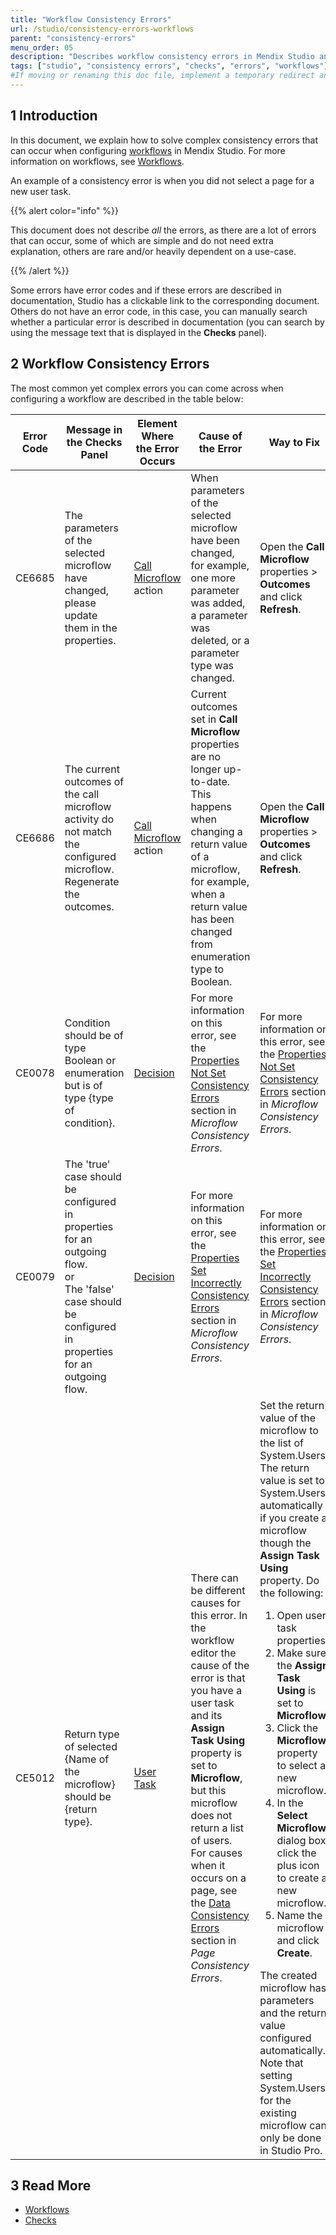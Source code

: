 ```yaml
---
title: "Workflow Consistency Errors"
url: /studio/consistency-errors-workflows
parent: "consistency-errors"
menu_order: 05
description: "Describes workflow consistency errors in Mendix Studio and the way to fix them."
tags: ["studio", "consistency errors", "checks", "errors", "workflows"]
#If moving or renaming this doc file, implement a temporary redirect and let the respective team know they should update the URL in the product. See Mapping to Products for more details.
---
```


## 1 Introduction 

In this document, we explain how to solve complex consistency errors that can occur when configuring [workflows](workflows) in Mendix Studio. For more information on workflows, see [Workflows](workflows).

An example of a consistency error is when you did not select a page for a new user task. 

{{% alert color="info" %}}

This document does not describe *all* the errors, as there are a lot of errors that can occur, some of which are simple and do not need extra explanation, others are rare and/or heavily dependent on a use-case. 

{{% /alert %}}

Some errors have error codes and if these errors are described in documentation, Studio has a clickable link to the corresponding document. Others do not have an error code, in this case, you can manually search whether a particular error is described in documentation (you can search by using the message text that is displayed in the **Checks** panel).

## 2 Workflow Consistency Errors 

The most common yet complex errors you can come across when configuring a workflow are described in the table below:

| Error Code | Message in the Checks Panel                                  | Element Where the Error Occurs                    | Cause of the Error                                           | Way to Fix                                                   |
| ---------- | ------------------------------------------------------------ | ------------------------------------------------- | ------------------------------------------------------------ | ------------------------------------------------------------ |
| CE6685     | The parameters of the selected microflow have changed, please update them in the properties. | [Call Microflow](workflow-system-actions) action  | When parameters of the selected microflow have been changed, for example, one more parameter was added, a parameter was deleted, or a parameter type was changed. | Open the **Call Microflow** properties > **Outcomes** and click **Refresh**. |
| CE6686     | The current outcomes of the call microflow activity do not match the configured microflow. Regenerate the outcomes. | [Call Microflow](workflow-system-actions) action  | Current outcomes set in **Call Microflow** properties are no longer up-to-date. This happens when changing a return value of a microflow, for example, when a return value has been changed from enumeration type to Boolean. | Open the **Call Microflow** properties > **Outcomes** and click **Refresh**. |
| CE0078     | Condition should be of type Boolean or enumeration but is of type {type of condition}. | [Decision](workflows-general-activities#decision) | For more information on this error, see the [Properties Not Set Consistency Errors](consistency-errors-microflows#properties-not-set) section in *Microflow Consistency Errors*. | For more information on this error, see the [Properties Not Set Consistency Errors](consistency-errors-microflows#properties-not-set) section in *Microflow Consistency Errors*. |
| CE0079     | The 'true' case should be configured in properties for an outgoing flow. <br />or<br />The 'false' case should be configured in properties for an outgoing flow. | [Decision](workflows-general-activities#decision) | For more information on this error, see the [Properties Set Incorrectly Consistency Errors](consistency-errors-microflows#properties-set-incorrectly) section in *Microflow Consistency Errors*. | For more information on this error, see the [Properties Set Incorrectly Consistency Errors](consistency-errors-microflows#properties-set-incorrectly) section in *Microflow Consistency Errors*. |
| CE5012     | Return type of selected {Name of the microflow} should be {return type}. | [User Task](workflows-user-task)                  | There can be different causes for this error. In the workflow editor the cause of the error is that you have a user task and its **Assign Task Using** property is set to **Microflow**, but this microflow does not return a list of users.<br />For causes when it occurs on a page, see the [Data Consistency Errors](consistency-errors-pages#data-consistency) section in *Page Consistency Errors*. | Set the return value of the microflow to the list of System.Users.<br />The return value is set to System.Users automatically if you create a microflow though the **Assign Task Using** property. Do the following: <ol><li>Open user task properties.</li><li>Make sure the **Assign Task Using** is set to **Microflow**. </li><li>Click the **Microflow** property to select a new microflow.</li><li>In the **Select Microflow** dialog box, click the plus icon to create a new microflow.</li><li>Name the microflow and click **Create**.</li></ol>The created microflow has parameters and the return value configured automatically. Note that setting System.Users for the existing microflow can only be done in Studio Pro. |


## 3 Read More

* [Workflows](workflows)
* [Checks](checks)
